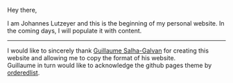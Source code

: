 Hey there, 

I am Johannes Lutzeyer and this is the beginning of my personal website. In the coming days, I will populate it with content. 

---

I would like to sincerely thank <a href="https://guillaumesalhagalvan.com/">Guillaume Salha-Galvan</a> for creating this website and allowing me to copy the format of his website.  <br>Guillaume in turn would like to acknowledge the github pages theme by <a href="https://github.com/orderedlist">orderedlist</a></font>.
